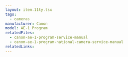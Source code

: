 ```yaml
---
layout: item.11ty.tsx
tags:
  - cameras
manufacturer: Canon
model: AE-1 Program
relatedFiles:
  - canon-ae-1-program-service-manual
  - canon-ae-1-program-national-camera-service-manual
relatedLinks:
---
```

